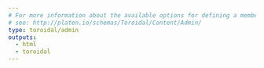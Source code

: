 ```yaml
---
# For more information about the available options for defining a member site,
# see: http://platen.io/schemas/Toroidal/Content/Admin/
type: toroidal/admin
outputs:
  - html
  - toroidal
---
```

